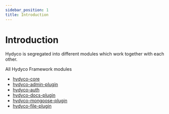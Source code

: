 ```yaml
---
sidebar_position: 1
title: Introduction
---
```


# Introduction

Hydyco is segregated into different modules which work together with each other.

All Hydyco Framework modules

- [hydyco-core](https://www.npmjs.com/package/@hydyco/core)
- [hydyco-admin-plugin](https://www.npmjs.com/package/@hydyco/admin-plugin)
- [hydyco-auth](https://www.npmjs.com/package/@hydyco/auth)
- [hydyco-docs-plugin](https://www.npmjs.com/package/@hydyco/docs-plugin)
- [hydyco-mongoose-plugin](https://www.npmjs.com/package/@hydyco/mongoose-plugin)
- [hydyco-file-plugin](https://www.npmjs.com/package/@hydyco/file-plugin)
